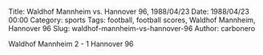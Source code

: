 Title: Waldhof Mannheim vs. Hannover 96, 1988/04/23
Date: 1988/04/23 00:00
Category: sports
Tags: football, football scores, Waldhof Mannheim, Hannover 96
Slug: waldhof-mannheim-vs-hannover-96
Author: carbonero


Waldhof Mannheim 2 - 1 Hannover 96
